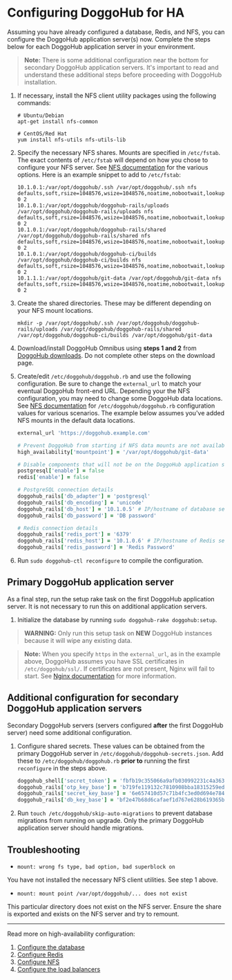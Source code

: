 # Configuring DoggoHub for HA

Assuming you have already configured a database, Redis, and NFS, you can
configure the DoggoHub application server(s) now. Complete the steps below
for each DoggoHub application server in your environment.

> **Note:** There is some additional configuration near the bottom for
  secondary DoggoHub application servers. It's important to read and understand
  these additional steps before proceeding with DoggoHub installation.

1. If necessary, install the NFS client utility packages using the following
   commands:

    ```
    # Ubuntu/Debian
    apt-get install nfs-common

    # CentOS/Red Hat
    yum install nfs-utils nfs-utils-lib
    ```

1. Specify the necessary NFS shares. Mounts are specified in
   `/etc/fstab`. The exact contents of `/etc/fstab` will depend on how you chose
   to configure your NFS server. See [NFS documentation](nfs.md) for the various
   options. Here is an example snippet to add to `/etc/fstab`:

    ```
    10.1.0.1:/var/opt/doggohub/.ssh /var/opt/doggohub/.ssh nfs defaults,soft,rsize=1048576,wsize=1048576,noatime,nobootwait,lookupcache=positive 0 2
    10.1.0.1:/var/opt/doggohub/doggohub-rails/uploads /var/opt/doggohub/doggohub-rails/uploads nfs defaults,soft,rsize=1048576,wsize=1048576,noatime,nobootwait,lookupcache=positive 0 2
    10.1.0.1:/var/opt/doggohub/doggohub-rails/shared /var/opt/doggohub/doggohub-rails/shared nfs defaults,soft,rsize=1048576,wsize=1048576,noatime,nobootwait,lookupcache=positive 0 2
    10.1.0.1:/var/opt/doggohub/doggohub-ci/builds /var/opt/doggohub/doggohub-ci/builds nfs defaults,soft,rsize=1048576,wsize=1048576,noatime,nobootwait,lookupcache=positive 0 2
    10.1.1.1:/var/opt/doggohub/git-data /var/opt/doggohub/git-data nfs defaults,soft,rsize=1048576,wsize=1048576,noatime,nobootwait,lookupcache=positive 0 2
    ```

1. Create the shared directories. These may be different depending on your NFS
   mount locations.

    ```
    mkdir -p /var/opt/doggohub/.ssh /var/opt/doggohub/doggohub-rails/uploads /var/opt/doggohub/doggohub-rails/shared /var/opt/doggohub/doggohub-ci/builds /var/opt/doggohub/git-data
    ```

1. Download/install DoggoHub Omnibus using **steps 1 and 2** from
   [DoggoHub downloads](https://about.doggohub.com/downloads). Do not complete other
   steps on the download page.
1. Create/edit `/etc/doggohub/doggohub.rb` and use the following configuration.
   Be sure to change the `external_url` to match your eventual DoggoHub front-end
   URL. Depending your the NFS configuration, you may need to change some DoggoHub
   data locations. See [NFS documentation](nfs.md) for `/etc/doggohub/doggohub.rb`
   configuration values for various scenarios. The example below assumes you've
   added NFS mounts in the default data locations.
    
    ```ruby
    external_url 'https://doggohub.example.com'

    # Prevent DoggoHub from starting if NFS data mounts are not available
    high_availability['mountpoint'] = '/var/opt/doggohub/git-data'
    
    # Disable components that will not be on the DoggoHub application server
    postgresql['enable'] = false
    redis['enable'] = false
    
    # PostgreSQL connection details
    doggohub_rails['db_adapter'] = 'postgresql'
    doggohub_rails['db_encoding'] = 'unicode'
    doggohub_rails['db_host'] = '10.1.0.5' # IP/hostname of database server
    doggohub_rails['db_password'] = 'DB password'
    
    # Redis connection details
    doggohub_rails['redis_port'] = '6379'
    doggohub_rails['redis_host'] = '10.1.0.6' # IP/hostname of Redis server
    doggohub_rails['redis_password'] = 'Redis Password'
    ```

1. Run `sudo doggohub-ctl reconfigure` to compile the configuration.

## Primary DoggoHub application server

As a final step, run the setup rake task on the first DoggoHub application server.
It is not necessary to run this on additional application servers.

1. Initialize the database by running `sudo doggohub-rake doggohub:setup`.

> **WARNING:** Only run this setup task on **NEW** DoggoHub instances because it
  will wipe any existing data.

> **Note:** When you specify `https` in the `external_url`, as in the example
  above, DoggoHub assumes you have SSL certificates in `/etc/doggohub/ssl/`. If
  certificates are not present, Nginx will fail to start. See
  [Nginx documentation](http://docs.doggohub.com/omnibus/settings/nginx.html#enable-https)
  for more information.

## Additional configuration for secondary DoggoHub application servers

Secondary DoggoHub servers (servers configured **after** the first DoggoHub server)
need some additional configuration.

1. Configure shared secrets. These values can be obtained from the primary
   DoggoHub server in `/etc/doggohub/doggohub-secrets.json`. Add these to
   `/etc/doggohub/doggohub.rb` **prior to** running the first `reconfigure` in
   the steps above.

    ```ruby
    doggohub_shell['secret_token'] = 'fbfb19c355066a9afb030992231c4a363357f77345edd0f2e772359e5be59b02538e1fa6cae8f93f7d23355341cea2b93600dab6d6c3edcdced558fc6d739860'
    doggohub_rails['otp_key_base'] = 'b719fe119132c7810908bba18315259ed12888d4f5ee5430c42a776d840a396799b0a5ef0a801348c8a357f07aa72bbd58e25a84b8f247a25c72f539c7a6c5fa'
    doggohub_rails['secret_key_base'] = '6e657410d57c71b4fc3ed0d694e7842b1895a8b401d812c17fe61caf95b48a6d703cb53c112bc01ebd197a85da81b18e29682040e99b4f26594772a4a2c98c6d'
    doggohub_rails['db_key_base'] = 'bf2e47b68d6cafaef1d767e628b619365becf27571e10f196f98dc85e7771042b9203199d39aff91fcb6837c8ed83f2a912b278da50999bb11a2fbc0fba52964'
    ```

1. Run `touch /etc/doggohub/skip-auto-migrations` to prevent database migrations
   from running on upgrade. Only the primary DoggoHub application server should
   handle migrations.

## Troubleshooting

- `mount: wrong fs type, bad option, bad superblock on`

You have not installed the necessary NFS client utilities. See step 1 above.

- `mount: mount point /var/opt/doggohub/... does not exist`

This particular directory does not exist on the NFS server. Ensure
the share is exported and exists on the NFS server and try to remount.

---

Read more on high-availability configuration:

1. [Configure the database](database.md)
1. [Configure Redis](redis.md)
1. [Configure NFS](nfs.md)
1. [Configure the load balancers](load_balancer.md)
